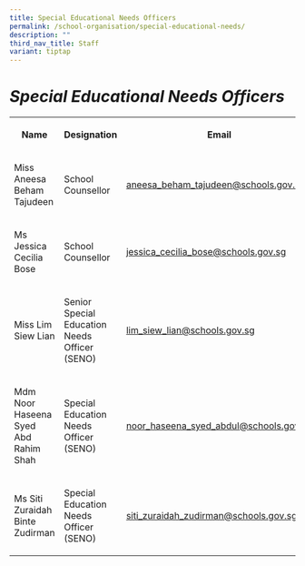 ```yaml
---
title: Special Educational Needs Officers
permalink: /school-organisation/special-educational-needs/
description: ""
third_nav_title: Staff
variant: tiptap
---
```

<h1><em>Special Educational Needs Officers</em></h1>
<table style="minWidth: 75px">
<colgroup>
<col>
<col>
<col>
</colgroup>
<tbody>
<tr>
<th rowspan="1" colspan="1">
<p>Name</p>
</th>
<th rowspan="1" colspan="1">
<p>Designation</p>
</th>
<th rowspan="1" colspan="1">
<p>Email</p>
</th>
</tr>
<tr>
<td rowspan="1" colspan="1">
<p>Miss Aneesa Beham Tajudeen</p>
</td>
<td rowspan="1" colspan="1">
<p>School Counsellor</p>
</td>
<td rowspan="1" colspan="1">
<p><a href="mailto:aneesa_beham_tajudeen@schools.gov.sg" rel="noopener noreferrer nofollow" target="_blank">aneesa_beham_tajudeen@schools.gov.sg</a>
</p>
</td>
</tr>
<tr>
<td rowspan="1" colspan="1">
<p>Ms Jessica Cecilia Bose</p>
</td>
<td rowspan="1" colspan="1">
<p>School Counsellor</p>
</td>
<td rowspan="1" colspan="1">
<p><a href="mailto:jessica_cecilia_bose@schools.gov.sg" rel="noopener noreferrer nofollow" target="_blank">jessica_cecilia_bose@schools.gov.sg</a>
</p>
</td>
</tr>
<tr>
<td rowspan="1" colspan="1">
<p>Miss Lim Siew Lian</p>
</td>
<td rowspan="1" colspan="1">
<p>Senior Special Education Needs Officer (SENO)</p>
</td>
<td rowspan="1" colspan="1">
<p><a href="mailto:lim_siew_lian@schools.gov.sg" rel="noopener noreferrer nofollow" target="_blank">lim_siew_lian@schools.gov.sg</a>
</p>
</td>
</tr>
<tr>
<td rowspan="1" colspan="1">
<p>Mdm Noor Haseena Syed Abd Rahim Shah</p>
</td>
<td rowspan="1" colspan="1">
<p>Special Education Needs Officer (SENO)</p>
</td>
<td rowspan="1" colspan="1">
<p><a href="mailto:noor_haseena_syed_abdul@schools.gov.sg" rel="noopener noreferrer nofollow" target="_blank">noor_haseena_syed_abdul@schools.gov.sg</a>
</p>
</td>
</tr>
<tr>
<td rowspan="1" colspan="1">
<p>Ms Siti Zuraidah Binte Zudirman</p>
</td>
<td rowspan="1" colspan="1">
<p>Special Education Needs Officer (SENO)</p>
</td>
<td rowspan="1" colspan="1">
<p><a href="mailto:siti_zuraidah_zudirman@schools.gov.sg" rel="noopener noreferrer nofollow" target="_blank">siti_zuraidah_zudirman@schools.gov.sg</a>
</p>
</td>
</tr>
</tbody>
</table>
<p></p>